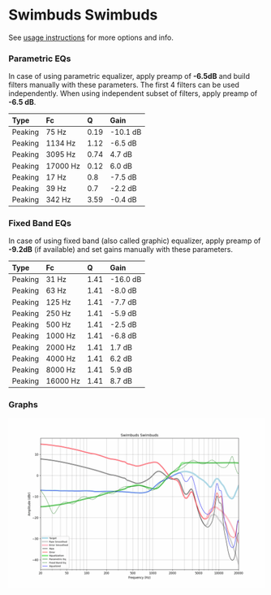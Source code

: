 # Swimbuds Swimbuds
See [usage instructions](https://github.com/jaakkopasanen/AutoEq#usage) for more options and info.

### Parametric EQs
In case of using parametric equalizer, apply preamp of **-6.5dB** and build filters manually
with these parameters. The first 4 filters can be used independently.
When using independent subset of filters, apply preamp of **-6.5 dB**.

| Type    | Fc       |    Q | Gain     |
|:--------|:---------|:-----|:---------|
| Peaking | 75 Hz    | 0.19 | -10.1 dB |
| Peaking | 1134 Hz  | 1.12 | -6.5 dB  |
| Peaking | 3095 Hz  | 0.74 | 4.7 dB   |
| Peaking | 17000 Hz | 0.12 | 6.0 dB   |
| Peaking | 17 Hz    | 0.8  | -7.5 dB  |
| Peaking | 39 Hz    | 0.7  | -2.2 dB  |
| Peaking | 342 Hz   | 3.59 | -0.4 dB  |

### Fixed Band EQs
In case of using fixed band (also called graphic) equalizer, apply preamp of **-9.2dB**
(if available) and set gains manually with these parameters.

| Type    | Fc       |    Q | Gain     |
|:--------|:---------|:-----|:---------|
| Peaking | 31 Hz    | 1.41 | -16.0 dB |
| Peaking | 63 Hz    | 1.41 | -8.0 dB  |
| Peaking | 125 Hz   | 1.41 | -7.7 dB  |
| Peaking | 250 Hz   | 1.41 | -5.9 dB  |
| Peaking | 500 Hz   | 1.41 | -2.5 dB  |
| Peaking | 1000 Hz  | 1.41 | -6.8 dB  |
| Peaking | 2000 Hz  | 1.41 | 1.7 dB   |
| Peaking | 4000 Hz  | 1.41 | 6.2 dB   |
| Peaking | 8000 Hz  | 1.41 | 5.9 dB   |
| Peaking | 16000 Hz | 1.41 | 8.7 dB   |

### Graphs
![](./Swimbuds%20Swimbuds.png)